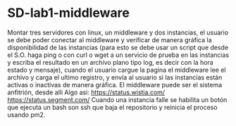 # SD-lab1-middleware
Montar tres servidores con linux, un middleware y dos instancias, el usuario se debe poder conectar al middleware y verificar de manera gráfica la disponibilidad de las instancias (para esto se debe usar un script que desde el S.O. haga ping o con curl o wget a un servicio de prueba en las instancias y escriba el resultado en un archivo plano tipo log, es decir con la hora estado y mensaje), cuando el usuario cargue la pagina el middleware lee el archivo y carga el ultimo registro, y envía al usuario si las instancias están activas o inactivas de manera gráfica.  El middleware puede ser el sistema anfitrión, desde alli   Algo asi:  https://status.wistia.com/  https://status.segment.com/  Cuando una instancia falle se habilita un botón que ejecuta un bash son ssh que baja el repositorio y reinicia el proceso usando pm2.

